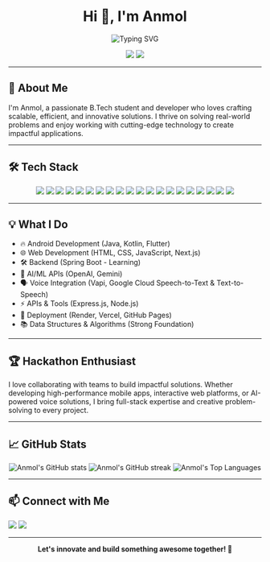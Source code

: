 <!-- Profile README for Anmol -->

<h1 align="center">Hi 👋, I'm Anmol</h1>
<p align="center">
  <img src="https://readme-typing-svg.demolab.com?font=Fira+Code&weight=700&pause=1000&color=1F8ACB&center=true&vCenter=true&width=435&lines=Android+%26+Web+Developer;AI+Enthusiast+%7C+Tech+Innovator;Let's+Build+Something+Awesome!" alt="Typing SVG" />
</p>

<p align="center">
  <a href="https://github.com/anandanmol1010"><img src="https://img.shields.io/github/followers/anandanmol1010?label=GitHub&style=social" /></a>
  <a href="https://www.linkedin.com/in/anandanmol1010/"><img src="https://img.shields.io/badge/LinkedIn-Connect-blue?logo=linkedin" /></a>
</p>

---

## 🚀 About Me

I'm Anmol, a passionate B.Tech student and developer who loves crafting scalable, efficient, and innovative solutions. I thrive on solving real-world problems and enjoy working with cutting-edge technology to create impactful applications.

---

## 🛠️ Tech Stack

<p align="center">
  <img src="https://img.shields.io/badge/Android-3DDC84?style=for-the-badge&logo=android&logoColor=white" />
  <img src="https://img.shields.io/badge/Java-007396?style=for-the-badge&logo=java&logoColor=white" />
  <img src="https://img.shields.io/badge/Kotlin-7F52FF?style=for-the-badge&logo=kotlin&logoColor=white" />
  <img src="https://img.shields.io/badge/Flutter-02569B?style=for-the-badge&logo=flutter&logoColor=white" />
  <img src="https://img.shields.io/badge/HTML5-E34F26?style=for-the-badge&logo=html5&logoColor=white" />
  <img src="https://img.shields.io/badge/CSS3-1572B6?style=for-the-badge&logo=css3&logoColor=white" />
  <img src="https://img.shields.io/badge/JavaScript-F7DF1E?style=for-the-badge&logo=javascript&logoColor=black" />
  <img src="https://img.shields.io/badge/Next.js-000000?style=for-the-badge&logo=nextdotjs&logoColor=white" />
  <img src="https://img.shields.io/badge/Node.js-339933?style=for-the-badge&logo=nodedotjs&logoColor=white" />
  <img src="https://img.shields.io/badge/Express.js-404D59?style=for-the-badge&logo=express&logoColor=white" />
  <img src="https://img.shields.io/badge/Spring%20Boot-6DB33F?style=for-the-badge&logo=springboot&logoColor=white" />
  <img src="https://img.shields.io/badge/Python-3776AB?style=for-the-badge&logo=python&logoColor=white" />
  <img src="https://img.shields.io/badge/C-00599C?style=for-the-badge&logo=c&logoColor=white" />
  <img src="https://img.shields.io/badge/OpenAI-412991?style=for-the-badge&logo=openai&logoColor=white" />
  <img src="https://img.shields.io/badge/Gemini-FF6F00?style=for-the-badge" />
  <img src="https://img.shields.io/badge/Vapi-2C9AB7?style=for-the-badge" />
  <img src="https://img.shields.io/badge/Google%20Cloud-4285F4?style=for-the-badge&logo=googlecloud&logoColor=white" />
  <img src="https://img.shields.io/badge/Render-46E3B7?style=for-the-badge" />
  <img src="https://img.shields.io/badge/Vercel-000000?style=for-the-badge&logo=vercel&logoColor=white" />
  <img src="https://img.shields.io/badge/GitHub%20Pages-222222?style=for-the-badge&logo=githubpages&logoColor=white" />
</p>

---

## 💡 What I Do

- 🔥 Android Development (Java, Kotlin, Flutter)
- 🌐 Web Development (HTML, CSS, JavaScript, Next.js)
- 🛠️ Backend (Spring Boot - Learning)
- 🧠 AI/ML APIs (OpenAI, Gemini)
- 🗣️ Voice Integration (Vapi, Google Cloud Speech-to-Text & Text-to-Speech)
- ⚡ APIs & Tools (Express.js, Node.js)
- 🚀 Deployment (Render, Vercel, GitHub Pages)
- 📚 Data Structures & Algorithms (Strong Foundation)

---

## 🏆 Hackathon Enthusiast

I love collaborating with teams to build impactful solutions. Whether developing high-performance mobile apps, interactive web platforms, or AI-powered voice solutions, I bring full-stack expertise and creative problem-solving to every project.

---

## 📈 GitHub Stats

<p align="center">
  <img src="https://github-readme-stats.vercel.app/api?username=anandanmol1010&show_icons=true&theme=radical" alt="Anmol's GitHub stats" />
  <img src="https://github-readme-streak-stats.herokuapp.com/?user=anandanmol1010&theme=radical" alt="Anmol's GitHub streak" />
  <img src="https://github-readme-stats.vercel.app/api/top-langs/?username=anandanmol1010&layout=compact&theme=radical" alt="Anmol's Top Languages" />
</p>

---

## 📫 Connect with Me

<p>
  <a href="https://github.com/anandanmol1010"><img src="https://img.shields.io/badge/GitHub-anandanmol1010-181717?style=for-the-badge&logo=github" /></a>
  <a href="https://www.linkedin.com/in/anandanmol1010/"><img src="https://img.shields.io/badge/LinkedIn-Anmol-blue?style=for-the-badge&logo=linkedin" /></a>
</p>

---

<p align="center">
  <b>Let's innovate and build something awesome together! 🚀</b>
</p>
